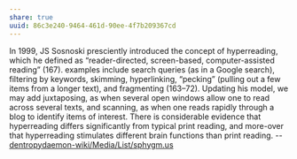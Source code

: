 ```yaml
---
share: true
uuid: 86c3e240-9464-461d-90ee-4f7b209367cd
---
```

In 1999, JS Sosnoski presciently introduced the concept of hyperreading, which he defined as “reader-directed, screen-based, computer-assisted reading” (167). examples include search queries (as in a Google search), filtering by keywords, skimming, hyperlinking, “pecking” (pulling out a few items from a longer text), and fragmenting (163–72). Updating his model, we may add juxtaposing, as when several open windows allow one to read across several texts, and scanning, as when one reads rapidly through a blog to identify items of interest. There is considerable evidence that hyperreading differs significantly from typical print reading, and more-over that hyperreading stimulates different brain functions than print reading.
-- [dentropydaemon-wiki/Media/List/sphygm.us](/undefined)